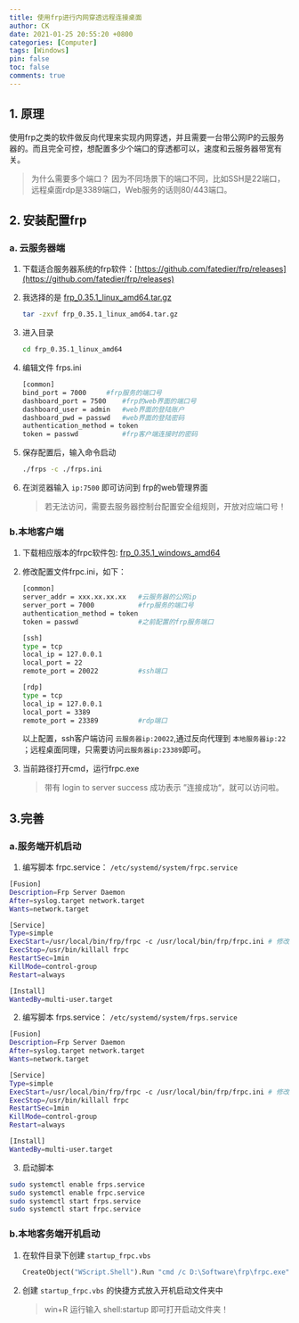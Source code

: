 ```yaml
---
title: 使用frp进行内网穿透远程连接桌面
author: CK
date: 2021-01-25 20:55:20 +0800
categories: [Computer]
tags: [Windows]
pin: false
toc: false
comments: true  
---
```


## 1. 原理

使用frp之类的软件做反向代理来实现内网穿透，并且需要一台带公网IP的云服务器的。而且完全可控，想配置多少个端口的穿透都可以，速度和云服务器带宽有关。

> 为什么需要多个端口？ 因为不同场景下的端口不同，比如SSH是22端口，远程桌面rdp是3389端口，Web服务的话则80/443端口。

## 2. 安装配置frp

###  **a. 云服务器端**

1. 下载适合服务器系统的frp软件：[https://github.com/fatedier/frp/releases](https://github.com/fatedier/frp/releases)

2. 我选择的是 [frp_0.35.1_linux_amd64.tar.gz](https://github.com/fatedier/frp/releases/download/v0.35.1/frp_0.35.1_linux_amd64.tar.gz)

   ```sh
   tar -zxvf frp_0.35.1_linux_amd64.tar.gz
   ```
   
3. 进入目录

   ```sh
   cd frp_0.35.1_linux_amd64
   ```

4. 编辑文件 frps.ini

   ```sh
   [common]
   bind_port = 7000		#frp服务的端口号
   dashboard_port = 7500	#frp的web界面的端口号
   dashboard_user = admin	#web界面的登陆账户
   dashboard_pwd = passwd	#web界面的登陆密码
   authentication_method = token
   token = passwd			#frp客户端连接时的密码
   ```

5. 保存配置后，输入命令启动

   ```sh
   ./frps -c ./frps.ini
   ```

6. 在浏览器输入 `ip:7500` 即可访问到 frp的web管理界面

   > 若无法访问，需要去服务器控制台配置安全组规则，开放对应端口号！

### b.本地客户端

1. 下载相应版本的frpc软件包: [frp_0.35.1_windows_amd64](https://github.com/fatedier/frp/releases/download/v0.35.1/frp_0.35.1_windows_amd64.zip)

2. 修改配置文件frpc.ini，如下：

   ```sh
   [common]
   server_addr = xxx.xx.xx.xx	#云服务器的公网ip
   server_port = 7000			#frp服务的端口号
   authentication_method = token
   token = passwd				#之前配置的frp服务端口
   
   [ssh]
   type = tcp
   local_ip = 127.0.0.1
   local_port = 22
   remote_port = 20022			#ssh端口
   
   [rdp]
   type = tcp
   local_ip = 127.0.0.1
   local_port = 3389
   remote_port = 23389			#rdp端口
   ```

   以上配置，ssh客户端访问 `云服务器ip:20022`,通过反向代理到 `本地服务器ip:22` ；远程桌面同理，只需要访问`云服务器ip:23389`即可。

3. 当前路径打开cmd，运行frpc.exe

   > 带有  login to server success 成功表示 ”连接成功“，就可以访问啦。

## 3.完善

###  a.服务端开机启动

1.  编写脚本 frpc.service： `/etc/systemd/system/frpc.service`

   ```sh
   [Fusion]
   Description=Frp Server Daemon
   After=syslog.target network.target
   Wants=network.target
   
   [Service]
   Type=simple
   ExecStart=/usr/local/bin/frp/frpc -c /usr/local/bin/frp/frpc.ini # 修改为你的frp目录
   ExecStop=/usr/bin/killall frpc
   RestartSec=1min
   KillMode=control-group
   Restart=always
   
   [Install]
   WantedBy=multi-user.target
   
   ```

2.  编写脚本 frps.service： `/etc/systemd/system/frps.service`

   ```sh
   [Fusion]
   Description=Frp Server Daemon
   After=syslog.target network.target
   Wants=network.target
   
   [Service]
   Type=simple
   ExecStart=/usr/local/bin/frp/frpc -c /usr/local/bin/frp/frpc.ini # 修改为你的frp目录
   ExecStop=/usr/bin/killall frpc
   RestartSec=1min
   KillMode=control-group
   Restart=always
   
   [Install]
   WantedBy=multi-user.target 
   ```

3.  启动脚本

   ```sh
   sudo systemctl enable frps.service 
   sudo systemctl enable frpc.service 
   sudo systemctl start frps.service
   sudo systemctl start frpc.service
   ```

### b.本地客务端开机启动

1. 在软件目录下创建 `startup_frpc.vbs`

   ```vb
   CreateObject("WScript.Shell").Run "cmd /c D:\Software\frp\frpc.exe",0
   ```

2. 创建 `startup_frpc.vbs` 的快捷方式放入开机启动文件夹中

   > win+R 运行输入 shell:startup  即可打开启动文件夹！